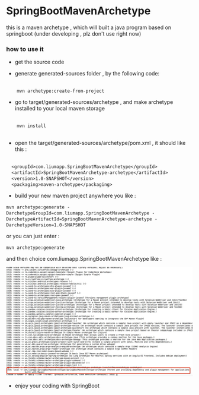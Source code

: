 # SpringBootMavenArchetype
this is a maven archetype , which will built a java program based on springboot (under developing , plz don't use right now)

### how to use it 

* get the source code 

* generate generated-sources folder , by the following code:

```
	
	mvn archetype:create-from-project

``` 

* go to target/generated-sources/archetype , and make archetype installed to your local maven storage

```

	mvn install


```

* open the target/generated-sources/archetype/pom.xml , it should like this :

```

  <groupId>com.liumapp.SpringBootMavenArchetype</groupId>
  <artifactId>SpringBootMavenArchetype-archetype</artifactId>
  <version>1.0-SNAPSHOT</version>
  <packaging>maven-archetype</packaging>

```

* build your new maven project anywhere you like :

```
mvn archetype:generate -DarchetypeGroupId=com.liumapp.SpringBootMavenArchetype -DarchetypeArtifactId=SpringBootMavenArchetype-archetype -DarchetypeVersion=1.0-SNAPSHOT

```

   or you can just enter :
 
    mvn archetype:generate
 
   and then choice com.liumapp.SpringBootMavenArchetype like : 
   
   ![01](https://github.com/liumapp/imageFolder/blob/master/shell/archetype01.jpg)

* enjoy your coding with SpringBoot



